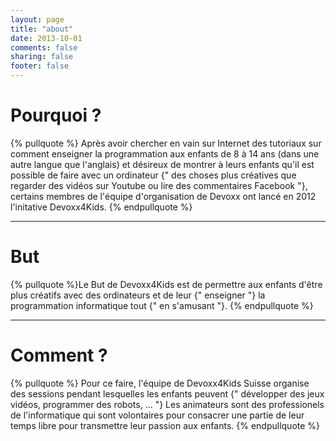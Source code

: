 ```yaml
---
layout: page
title: "about"
date: 2013-10-01
comments: false
sharing: false
footer: false
---
```


# Pourquoi ?
{% pullquote %} 
Après avoir chercher en vain sur Internet des tutoriaux sur comment enseigner la programmation aux enfants de 8 à 14 ans (dans une autre langue que l'anglais) 
et désireux de montrer à leurs enfants qu'il est possible de faire avec un ordinateur {" des choses plus créatives que regarder des vidéos sur Youtube ou lire des commentaires Facebook "}, certains membres de l'équipe d'organisation de Devoxx ont lancé en 2012 l'initative Devoxx4Kids.
{% endpullquote %}

- - -

# But
{% pullquote %}Le But de Devoxx4Kids est de permettre aux enfants d'être plus créatifs avec des ordinateurs et de leur {" enseigner "} la programmation informatique tout {" en s'amusant "}.
{% endpullquote %}

- - -

# Comment ?
{% pullquote %}
Pour ce faire, l'équipe de Devoxx4Kids Suisse organise des sessions pendant lesquelles les enfants peuvent {" développer des jeux vidéos, programmer des robots, ... "}
Les animateurs sont des professionels de l'informatique qui sont volontaires pour consacrer une partie de leur temps libre pour transmettre leur passion aux enfants.
{% endpullquote %}